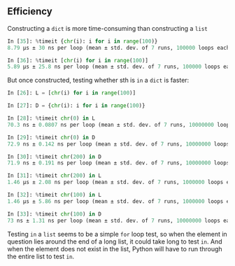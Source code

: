 ## Efficiency
Constructing a `dict` is more time-consuming than constructing a `list`
```python
In [35]: %timeit {chr(i): i for i in range(100)}
8.79 µs ± 30 ns per loop (mean ± std. dev. of 7 runs, 100000 loops each)

In [36]: %timeit [chr(i) for i in range(100)]
5.89 µs ± 25.8 ns per loop (mean ± std. dev. of 7 runs, 100000 loops each)
```

But once constructed, testing whether sth is `in` a `dict` is faster:
```python
In [26]: L = [chr(i) for i in range(100)]

In [27]: D = {chr(i): i for i in range(100)}

In [28]: %timeit chr(0) in L
70.3 ns ± 0.0807 ns per loop (mean ± std. dev. of 7 runs, 10000000 loops each)

In [29]: %timeit chr(0) in D
72.9 ns ± 0.142 ns per loop (mean ± std. dev. of 7 runs, 10000000 loops each)

In [30]: %timeit chr(200) in D
71.9 ns ± 0.191 ns per loop (mean ± std. dev. of 7 runs, 10000000 loops each)

In [31]: %timeit chr(200) in L
1.46 µs ± 2.08 ns per loop (mean ± std. dev. of 7 runs, 1000000 loops each)

In [32]: %timeit chr(100) in L
1.46 µs ± 5.86 ns per loop (mean ± std. dev. of 7 runs, 1000000 loops each)

In [33]: %timeit chr(100) in D
73 ns ± 1.31 ns per loop (mean ± std. dev. of 7 runs, 10000000 loops each)
```

Testing `in` a `list` seems to be a simple `for` loop test, so when the element in question
lies around the end of a long list, it could take long to test `in`. And when the element
does not exist in the list, Python will have to run through the entire list to test `in`.

